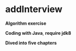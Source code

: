# addInterview

**Algorithm exercise**

**Coding with Java**, **require jdk8**

**Dived into five chapters**

